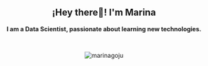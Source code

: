 <p align="center" width="300">
   <h2 align="center">¡Hey there👋! I'm Marina</h2>
</p>
<p align="center"><strong>I am a Data Scientist, passionate about learning new technologies.</strong></p>

</br>

<!--    
[![Marina's GitHub activity graph](https://activity-graph.herokuapp.com/graph?username=marinagoju&&theme=xcode)](https://github.com/marinagoju)

      

<p><img align="left" src="https://github-readme-stats.vercel.app/api/top-langs?username=marinagoju&show_icons=true&locale=en&layout=compact&theme=tokyonight" alt="marinagoju" /></p>

<p>&nbsp;<img align="center" src="https://github-readme-stats.vercel.app/api?username=marinagoju&show_icons=true&locale=en&theme=tokyonight" alt="marinagoju" /></p>
-->
      
<p align="center"><img align="center" src="https://github-readme-streak-stats.herokuapp.com/?user=marinagoju&&theme=tokyonight" alt="marinagoju" /></p>
